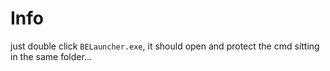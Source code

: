 # Info

just double click `BELauncher.exe`, it should open and protect the cmd sitting in the same folder...